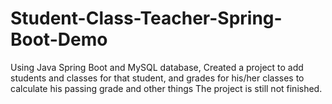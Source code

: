 # Student-Class-Teacher-Spring-Boot-Demo

Using Java Spring Boot and MySQL database,
Created a project to add students and classes for that student, and grades for his/her classes to calculate his passing grade and other things
The project is still not finished.
